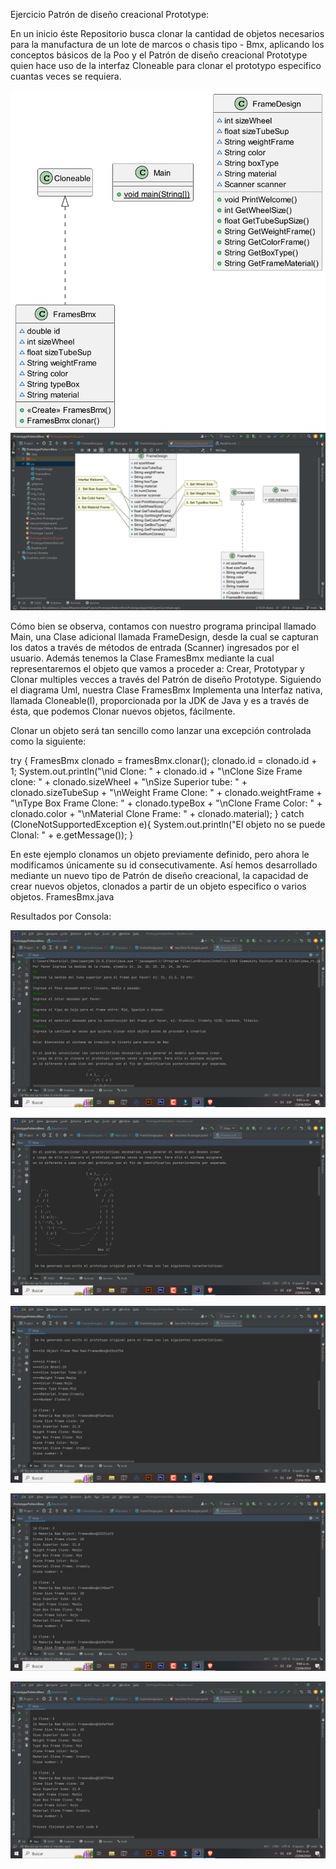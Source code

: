 Ejercicio Patrón de diseño creacional Prototype:

En un inicio éste Repositorio busca clonar la cantidad de objetos necesarios para la 
manufactura de un lote de marcos o chasis tipo - Bmx, aplicando los conceptos básicos de la Poo 
y el Patrón de diseño creacional Prototype quien hace uso de la interfaz Cloneable para clonar 
el prototypo especifico cuantas veces se requiera.

![img.png](img.png)
![img_1.png](img_1.png)

Cómo bien se observa, contamos con nuestro programa principal llamado Main, una Clase adicional 
llamada FrameDesign, desde la cual se capturan los datos a través de métodos de entrada (Scanner) 
ingresados por el usuario. Además tenemos la Clase FramesBmx mediante la cual representaremos 
el objeto que vamos a proceder a: Crear, Prototypar y Clonar multiples vecces a través del Patrón
de diseño Prototype. Siguiendo el diagrama Uml, nuestra Clase FramesBmx Implementa una Interfaz nativa,
llamada Cloneable(I), proporcionada por la JDK de Java y es a través de ésta, que podemos Clonar nuevos
objetos, fácilmente.

Clonar un objeto será tan sencillo como lanzar una excepción controlada como la siguiente:

try {
      FramesBmx clonado = framesBmx.clonar();
      clonado.id = clonado.id + 1;
      System.out.println("\nid Clone: " + clonado.id + "\nClone Size Frame clone: " + clonado.sizeWheel + "\nSize Superior tube: " + clonado.sizeTubeSup + "\nWeight Frame Clone: " + clonado.weightFrame + "\nType Box Frame Clone: " + clonado.typeBox + "\nClone Frame Color: " + clonado.color + "\nMaterial Clone Frame: " + clonado.material);
    } catch (CloneNotSupportedException e){
      System.out.println("El objeto no se puede Clonal: " + e.getMessage());
}

En este ejemplo clonamos un objeto previamente definido, pero ahora le modificamos únicamente su id
consecutivamente. Así hemos desarrollado mediante un nuevo tipo de Patrón de diseño creacional, la 
capacidad de crear nuevos objetos, clonados a partir de un objeto especifico o varios objetos. FramesBmx.java

Resultados por Consola:

![img_5.png](img_5.png)

![img_6.png](img_6.png)

![img_7.png](img_7.png)

![img_8.png](img_8.png)

![img_9.png](img_9.png)